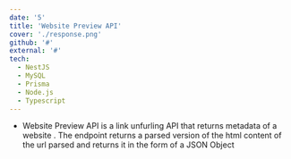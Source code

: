 ```yaml
---
date: '5'
title: 'Website Preview API'
cover: './response.png'
github: '#'
external: '#'
tech:
  - NestJS
  - MySQL
  - Prisma
  - Node.js
  - Typescript
---
```


- Website Preview API is a link unfurling API that returns metadata of a website . The endpoint returns a parsed version of the html content of the url parsed and returns it in the form of a JSON Object
